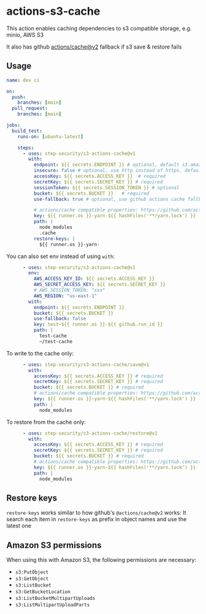 # actions-s3-cache

This action enables caching dependencies to s3 compatible storage, e.g. minio, AWS S3

It also has github [actions/cache@v2](https://github.com/actions/cache) fallback if s3 save & restore fails

## Usage

```yaml
name: dev ci

on:
  push:
    branches: [main]
  pull_request:
    branches: [main]

jobs:
  build_test:
    runs-on: [ubuntu-latest]

    steps:
      - uses: step-security/s3-actions-cache@v1
        with:
          endpoint: ${{ secrets.ENDPOINT }} # optional, default s3.amazonaws.com
          insecure: false # optional, use http instead of https. default false
          accessKey: ${{ secrets.ACCESS_KEY }}  # required
          secretKey: ${{ secrets.SECRET_KEY }} # required
          sessionToken: ${{ secrets.SESSION_TOKEN }} # optional
          bucket: ${{ secrets.BUCKET }}   # required
          use-fallback: true # optional, use github actions cache fallback, default true

          # actions/cache compatible properties: https://github.com/actions/cache
          key: ${{ runner.os }}-yarn-${{ hashFiles('**/yarn.lock') }}
          path: |
            node_modules
            .cache
          restore-keys: |
            ${{ runner.os }}-yarn-
```

You can also set env instead of using `with`:

```yaml
      - uses: step-security/s3-actions-cache@v1
        env:
          AWS_ACCESS_KEY_ID: ${{ secrets.ACCESS_KEY }}
          AWS_SECRET_ACCESS_KEY: ${{ secrets.SECRET_KEY }}
          # AWS_SESSION_TOKEN: "xxx"
          AWS_REGION: "us-east-1"
        with:
          endpoint: ${{ secrets.ENDPOINT }}
          bucket: ${{ secrets.BUCKET }}
          use-fallback: false
          key: test-${{ runner.os }}-${{ github.run_id }}
          path: |
            test-cache
            ~/test-cache
```

To write to the cache only:

```yaml
      - uses: step-security/s3-actions-cache/save@v1
        with:
          accessKey: ${{ secrets.ACCESS_KEY }} # required
          secretKey: ${{ secrets.SECRET_KEY }} # required
          bucket: ${{ secrets.BUCKET }} # required
          # actions/cache compatible properties: https://github.com/actions/cache
          key: ${{ runner.os }}-yarn-${{ hashFiles('**/yarn.lock') }}
          path: |
            node_modules
```

To restore from the cache only:

```yaml
      - uses: step-security/s3-actions-cache/restore@v1
        with:
          accessKey: ${{ secrets.ACCESS_KEY }} # required
          secretKey: ${{ secrets.SECRET_KEY }} # required
          bucket: ${{ secrets.BUCKET }} # required
          # actions/cache compatible properties: https://github.com/actions/cache
          key: ${{ runner.os }}-yarn-${{ hashFiles('**/yarn.lock') }}
          path: |
            node_modules
```

## Restore keys

`restore-keys` works similar to how github's `@actions/cache@v2` works: It search each item in `restore-keys`
as prefix in object names and use the latest one

## Amazon S3 permissions

When using this with Amazon S3, the following permissions are necessary:

 - `s3:PutObject`
 - `s3:GetObject`
 - `s3:ListBucket`
 - `s3:GetBucketLocation`
 - `s3:ListBucketMultipartUploads`
 - `s3:ListMultipartUploadParts`

